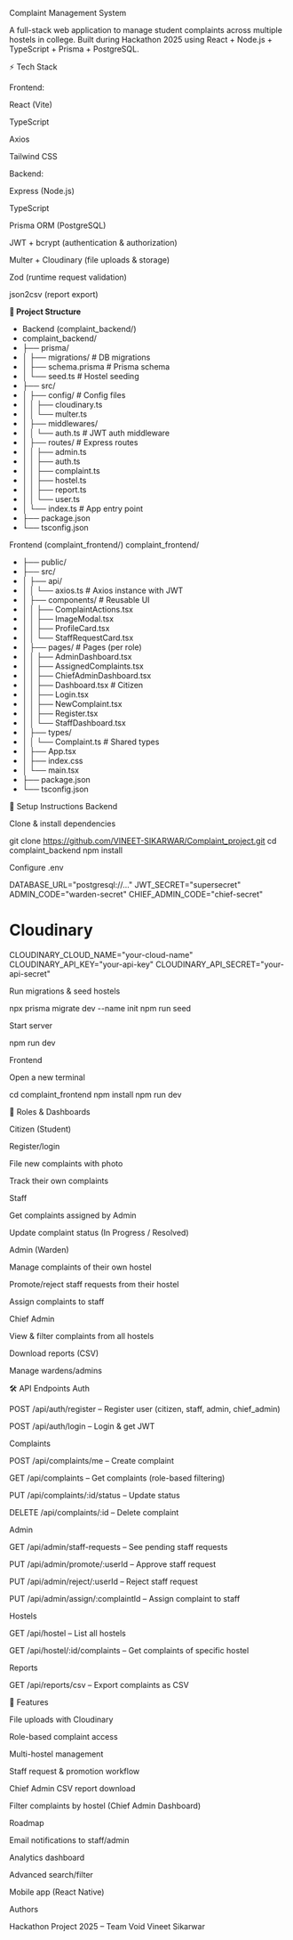  Complaint Management System

A full-stack web application to manage student complaints across multiple hostels in college.
Built during Hackathon 2025  using React + Node.js + TypeScript + Prisma + PostgreSQL.

⚡ Tech Stack

Frontend:

React (Vite)

TypeScript

Axios

Tailwind CSS

Backend:

Express (Node.js)

TypeScript

Prisma ORM (PostgreSQL)

JWT + bcrypt (authentication & authorization)

Multer + Cloudinary (file uploads & storage)

Zod (runtime request validation)

json2csv (report export)

**📂 Project Structure**
- Backend (complaint_backend/)
- complaint_backend/
- ├── prisma/
- │   ├── migrations/           # DB migrations
- │   ├── schema.prisma         # Prisma schema
- │   └── seed.ts               # Hostel seeding
- ├── src/
- │   ├── config/               # Config files
- │   │   ├── cloudinary.ts
- │   │   └── multer.ts
- │    ├── middlewares/
- │   │   └── auth.ts           # JWT auth middleware
- │   ├── routes/               # Express routes
- │   │   ├── admin.ts
- │   │   ├── auth.ts
- │   │   ├── complaint.ts
- │   │   ├── hostel.ts
- │   │   ├── report.ts
- │   │   └── user.ts
- │   └── index.ts              # App entry point
- ├── package.json
- └── tsconfig.json

Frontend (complaint_frontend/)
complaint_frontend/
- ├── public/
- ├── src/
- │   ├── api/
- │   │   └── axios.ts          # Axios instance with JWT
- │   ├── components/           # Reusable UI
- │   │   ├── ComplaintActions.tsx
- │   │   ├── ImageModal.tsx
- │   │   ├── ProfileCard.tsx
- │   │   └── StaffRequestCard.tsx
- │   ├── pages/                # Pages (per role)
- │   │   ├── AdminDashboard.tsx
- │   │   ├── AssignedComplaints.tsx
- │   │   ├── ChiefAdminDashboard.tsx
- │   │   ├── Dashboard.tsx     # Citizen
- │   │   ├── Login.tsx
- │   │   ├── NewComplaint.tsx
- │   │   ├── Register.tsx
- │   │   └── StaffDashboard.tsx
- │   ├── types/
- │   │   └── Complaint.ts      # Shared types
- │   ├── App.tsx
- │   ├── index.css
- │   └── main.tsx
- ├── package.json
- └── tsconfig.json

🔧 Setup Instructions
Backend

Clone & install dependencies

git clone https://github.com/VINEET-SIKARWAR/Complaint_project.git
cd complaint_backend
npm install


Configure .env

DATABASE_URL="postgresql://..."
JWT_SECRET="supersecret"
ADMIN_CODE="warden-secret"
CHIEF_ADMIN_CODE="chief-secret"

# Cloudinary
CLOUDINARY_CLOUD_NAME="your-cloud-name"
CLOUDINARY_API_KEY="your-api-key"
CLOUDINARY_API_SECRET="your-api-secret"


Run migrations & seed hostels

npx prisma migrate dev --name init
npm run seed


Start server

npm run dev

Frontend

Open a new terminal

cd complaint_frontend
npm install
npm run dev

👤 Roles & Dashboards

Citizen (Student)

Register/login

File new complaints with photo

Track their own complaints

Staff

Get complaints assigned by Admin

Update complaint status (In Progress / Resolved)

Admin (Warden)

Manage complaints of their own hostel

Promote/reject staff requests from their hostel

Assign complaints to staff

Chief Admin

View & filter complaints from all hostels

Download reports (CSV)

Manage wardens/admins

🛠 API Endpoints
Auth

POST /api/auth/register – Register user (citizen, staff, admin, chief_admin)

POST /api/auth/login – Login & get JWT

Complaints

POST /api/complaints/me – Create complaint

GET /api/complaints – Get complaints (role-based filtering)

PUT /api/complaints/:id/status – Update status

DELETE /api/complaints/:id – Delete complaint

Admin

GET /api/admin/staff-requests – See pending staff requests

PUT /api/admin/promote/:userId – Approve staff request

PUT /api/admin/reject/:userId – Reject staff request

PUT /api/admin/assign/:complaintId – Assign complaint to staff

Hostels

GET /api/hostel – List all hostels

GET /api/hostel/:id/complaints – Get complaints of specific hostel

Reports

GET /api/reports/csv – Export complaints as CSV

📸 Features

File uploads with Cloudinary

Role-based complaint access

Multi-hostel management

Staff request & promotion workflow

Chief Admin CSV report download

Filter complaints by hostel (Chief Admin Dashboard)

Roadmap

Email notifications to staff/admin

Analytics dashboard

Advanced search/filter

Mobile app (React Native)

Authors

Hackathon Project 2025 – Team Void
Vineet Sikarwar
